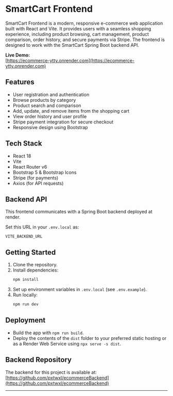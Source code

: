 # SmartCart Frontend

SmartCart Frontend is a modern, responsive e-commerce web application built with React and Vite. It provides users with a seamless shopping experience, including product browsing, cart management, product comparison, order history, and secure payments via Stripe. The frontend is designed to work with the SmartCart Spring Boot backend API.

**Live Demo:**  
[https://ecommerce-ytty.onrender.com](https://ecommerce-ytty.onrender.com)

## Features
- User registration and authentication
- Browse products by category
- Product search and comparison
- Add, update, and remove items from the shopping cart
- View order history and user profile
- Stripe payment integration for secure checkout
- Responsive design using Bootstrap

## Tech Stack
- React 18
- Vite
- React Router v6
- Bootstrap 5 & Bootstrap Icons
- Stripe (for payments)
- Axios (for API requests)

## Backend API
This frontend communicates with a Spring Boot backend deployed at render.

Set this URL in your `.env.local` as:
```
VITE_BACKEND_URL
```

## Getting Started
1. Clone the repository.
2. Install dependencies:
   ```bash
   npm install
   ```
3. Set up environment variables in `.env.local` (see `.env.example`).
4. Run locally:
   ```bash
   npm run dev
   ```

## Deployment
- Build the app with `npm run build`.
- Deploy the contents of the `dist` folder to your preferred static hosting or as a Render Web Service using `npx serve -s dist`.

## Backend Repository
The backend for this project is available at:
[https://github.com/pxtwxl/ecommerceBackend](https://github.com/pxtwxl/ecommerceBackend)

---
